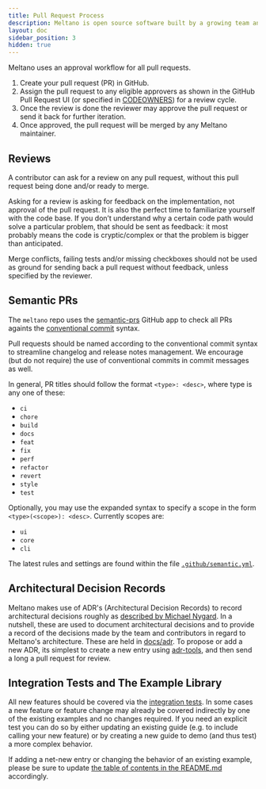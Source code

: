 ```yaml
---
title: Pull Request Process
description: Meltano is open source software built by a growing team and a community of contributors.
layout: doc
sidebar_position: 3
hidden: true
---
```


Meltano uses an approval workflow for all pull requests.

1. Create your pull request (PR) in GitHub.
1. Assign the pull request to any eligible approvers as shown in the GitHub Pull Request UI (or specified in [CODEOWNERS](https://github.com/meltano/meltano/blob/main/.github/CODEOWNERS)) for a review cycle.
1. Once the review is done the reviewer may approve the pull request or send it back for further iteration.
1. Once approved, the pull request will be merged by any Meltano maintainer.

## Reviews

A contributor can ask for a review on any pull request, without this pull request being done and/or ready to merge.

Asking for a review is asking for feedback on the implementation, not approval of the pull request. It is also the perfect time to familiarize yourself with the code base. If you don’t understand why a certain code path would solve a particular problem, that should be sent as feedback: it most probably means the code is cryptic/complex or that the problem is bigger than anticipated.

Merge conflicts, failing tests and/or missing checkboxes should not be used as ground for sending back a pull request without feedback, unless specified by the reviewer.

## Semantic PRs

The `meltano` repo uses the [semantic-prs](https://github.com/Ezard/semantic-prs) GitHub app to check all PRs againts the [conventional commit](https://www.conventionalcommits.org/en/v1.0.0/) syntax.

Pull requests should be named according to the conventional commit syntax to streamline changelog and release notes management. We encourage (but do not require) the use of conventional commits in commit messages as well.

In general, PR titles should follow the format `<type>: <desc>`, where type is any one of these:

- `ci`
- `chore`
- `build`
- `docs`
- `feat`
- `fix`
- `perf`
- `refactor`
- `revert`
- `style`
- `test`

Optionally, you may use the expanded syntax to specify a scope in the form `<type>(<scope>): <desc>`. Currently scopes are:

- `ui`
- `core`
- `cli`

The latest rules and settings are found within the file [`.github/semantic.yml`](https://github.com/meltano/meltano/blob/main/.github/semantic.yml).

## Architectural Decision Records

Meltano makes use of ADR's (Architectural Decision Records) to record architectural decisions roughly as [described by Michael Nygard](http://thinkrelevance.com/blog/2011/11/15/documenting-architecture-decisions).
In a nutshell, these are used to document architectural decisions and to provide a record of the decisions made by the team and contributors in regard to Meltano's architecture. These are held in [docs/adr](https://github.com/meltano/meltano/blob/main/docs/adr).
To propose or add a new ADR, its simplest to create a new entry using [adr-tools](https://github.com/npryce/adr-tools), and then send a long a pull request for review.

## Integration Tests and The Example Library

All new features should be covered via the [integration tests](https://docs.meltano.com/contribute/tests). In some cases
a new feature or feature change may already be covered indirectly by one of the existing examples and no changes required.
If you need an explicit test you can do so by either updating an existing guide (e.g. to include calling your new feature)
or by creating a new guide to demo (and thus test) a more complex behavior.

If adding a net-new entry or changing the behavior of an existing example, please be sure to update [the table of contents in the README.md](https://github.com/meltano/meltano/tree/main/docs/example-library) accordingly.
